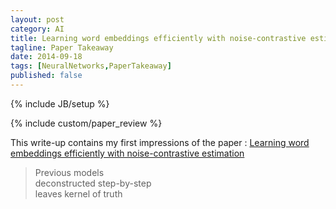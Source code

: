 ```yaml
---
layout: post
category: AI
title: Learning word embeddings efficiently with noise-contrastive estimation
tagline: Paper Takeaway
date: 2014-09-18
tags: [NeuralNetworks,PaperTakeaway]
published: false
---
```

{% include JB/setup %}

{% include custom/paper_review %}

This write-up contains my first impressions of the paper :
[Learning word embeddings efficiently with noise-contrastive estimation](https://www.cs.toronto.edu/~amnih/papers/wordreps.pdf)



> Previous models                <br/>
> deconstructed step-by-step     <br />
> leaves kernel of truth          


